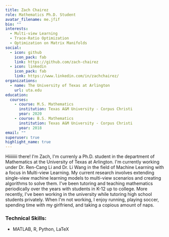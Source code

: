 ```yaml
---
title: Zach Chairez
role: Mathematics Ph.D. Student
avatar_filename: me.jfif
bio: ""
interests:
  - Multi-view Learning
  - Trace-Ratio Optimization
  - Optimization on Matrix Manifolds
social:
  - icon: github
    icon_pack: fab
    link: https://github.com/zach-chairez
  - icon: linkedin
    icon_pack: fab
    link: https://www.linkedin.com/in/zachchairez/
organizations:
  - name: The University of Texas at Arlington
    url: uta.edu
education:
  courses:
    - course: M.S. Mathematics
      institution: Texas A&M University - Corpus Christi
      year: 2020
    - course: B.S. Mathematics
      institution: Texas A&M University - Corpus Christi
      year: 2018
email: ""
superuser: true
highlight_name: true
---
```

<!--StartFragment-->

Hiiiiiiii there! I'm Zach, I'm currenly a Ph.D. student in the department of Mathematics at the University of Texas at Arlington. I'm currently working under Dr. Ren-Cang Li and Dr. Li Wang in the field of Machine Learning with a focus in Multi-view Learning. My current research involves extending single-view machine learning models to multi-view scenarios and creating algorithms to solve them. I've been tutoring and teaching mathematics periodically over the years with students in K-12 up to college. More recently, I've been working in the university while tutoring high school students privately. When I'm not working, I enjoy running, playing soccer, spending time with my girlfriend, and taking a copious amount of naps.



### **Technical Skills:**

* MATLAB, R, Python, LaTeX

<!--EndFragment-->